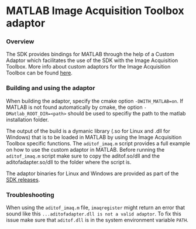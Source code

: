 # MATLAB Image Acquisition Toolbox adaptor

### Overview
The SDK provides bindings for MATLAB through the help of a Custom Adaptor which facilitates the use of the SDK with the Image Acquisition Toolbox. More info about custom adaptors for the Image Acquisition Toolbox can be found [here](www.mathworks.com/help/imaq/creating-custom-adaptors.html).

### Building and using the adaptor

When building the adaptor, specify the cmake option `-DWITH_MATLAB=on`. If MATLAB is not found automatically by cmake, the option `-DMatlab_ROOT_DIR=<path>` should be used to specifiy the path to the matlab installation folder.

The output of the build is a dymanic library (.so for Linux and .dll for Windows) that is to be loaded in MATLAB by using the Image Acquisition Toolbox specific functions. The `aditof_imaq.m` script provides a full example on how to use the custom adaptor in MATLAB. Before running the `aditof_imaq.m` script make sure to copy the aditof.so/dll and the aditofadapter.so/dll to the folder where the script is.

The adaptor binaries for Linux and Windows are provided as part of the [SDK releases](https://github.com/analogdevicesinc/aditof_sdk/releases/latest).

### Troubleshooting

When using the `aditof_imaq.m` file, `imaqregister` might return an error that sound like this `...aditofadapter.dll is not a valid adaptor`. To fix this issue make sure that `aditof.dll` is in the system environment variable `PATH`.

